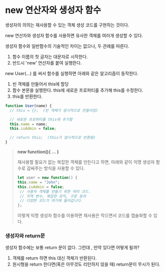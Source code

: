 # new 연산자와 생성자 함수

생성자의 의의는 재사용할 수 있는 객체 생성 코드를 구현하는 것이다.

new 연산자와 생성자 함수를 사용하면 유사한 객체를 여러개 생성할 수 있다.

생성자 함수와 일반함수의 기술적인 차이는 없으나, 두 관례를 따른다.

1. 함수 이름의 첫 글자는 대문자로 시작한다.
2. 반드시 'new' 연산자를 붙여 실행한다.

new User(...) 를 써서 함수를 실행하면 아래와 같은 알고리즘이 동작한다.

1. 빈 객체를 만들어서 this에 할당
2. 함수 본문을 실행한다. this에 새로운 프로퍼티를 추가해 this를 수정한다.
3. this를 반환한다.

```javascript
function User(name) {
  // this = {};  (빈 객체가 암시적으로 만들어짐)

  // 새로운 프로퍼티를 this에 추가함
  this.name = name;
  this.isAdmin = false;

  // return this;  (this가 암시적으로 반환됨)
}
```

> **new function(){ ... }**
> 
> 재사용할 필요가 없는 복잡한 객체를 만든다고 하면, 아래와 같이 익명 생성자 함수로 감싸주는 방식을 사용할 수 있다.
> ```javascript
> let user = new function() {
> this.name = "John";
> this.isAdmin = false;
>  // 사용자 객체를 만들기 위한 여러 코드.
>  // 지역 변수, 복잡한 로직, 구문 등의
>  // 다양한 코드가 여기에 들어갑니다.
>};
> ````
> 이렇게 익명 생성자 함수를 이용하면 재사용은 막으면서 코드를 캡슐화할 수 있다.

### 생성자와 return문

생성자 함수에는 보통 return 문이 없다. 그런데 , 만약 있다면 어떻게 될까?
1. 객체를 return 하면 this 대신 객체가 반환된다.
2. 원시형을 return 한다면(혹은 아무것도 리턴하지 않을 때) return문이 무시가 된다.


